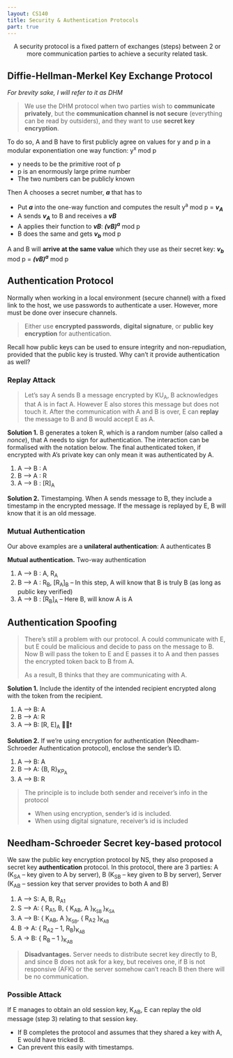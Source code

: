 ```yaml
---
layout: CS140
title: Security & Authentication Protocols
part: true
---
```


<p align=center>A security protocol is a fixed pattern of exchanges (steps) between 2 or more communication parties to achieve a security related task.</p>

## Diffie-Hellman-Merkel Key Exchange Protocol

*For brevity sake, I will refer to it as DHM*

> We use the DHM protocol when two parties wish to **communicate privately**, but the **communication channel is not secure** (everything can be read by outsiders), and they want to use **secret key encryption**. 

To do so, A and B have to first publicly agree on values for y and p in a modular exponentiation one way function: y<sup>x</sup> mod p

- y needs to be the primitive root of p
- p is an enormously large prime number
- The two numbers can be publicly known

Then A chooses a secret number, ***a*** that has to 

- Put ***a*** into the one-way function and computes the result y<sup>a</sup> mod p = ***v<sub>A</sub>***
- A sends ***v<sub>A</sub>*** to B and receives a ***vB*** 
- A applies their function to ***vB***: ***(vB)<sup>a</sup>*** mod p
- B does the same and gets ***v<sub>b</sub>*** mod p

A and B will **arrive at the same value** which they use as their secret key: ***v<sub>b</sub>*** mod p = ***(vB)<sup>a</sup>*** mod p

## Authentication Protocol

Normally when working in a local environment (secure channel) with a fixed link to the host, we use passwords to authenticate a user. However, more must be done over insecure channels.

> Either use **encrypted passwords**, **digital signature**, or **public key encryption** for authentication.

Recall how public keys can be used to ensure integrity and non-repudiation, provided that the public key is trusted. Why can’t it provide authentication as well?

### Replay Attack

> Let’s say A sends B a message encrypted by KU<sub>A</sub>, B acknowledges that A is in fact A. However E also stores this message but does not touch it. After the communication with A and B is over, E can **replay** the message to B and B would accept E as A.

**Solution 1.** B generates a token R, which is a random number (also called a *nonce*), that A needs to sign for authentication. The interaction can be formalised with the notation below. The final authenticated token, if encrypted with A’s private key can only mean it was authenticated by A.

1. A –> B : A
2. B –> A : R
3. A –> B : [R]<sub>A</sub>

**Solution 2.** Timestamping. When A sends message to B, they include a timestamp in the encrypted message. If the message is replayed by E, B will know that it is an old message.

### Mutual Authentication

Our above examples are a **unilateral authentication**: A authenticates B

**Mutual authentication.** Two-way authentication

1. A –> B : A, R<sub>A</sub>
2. B –> A : R<sub>B</sub>, [R<sub>A</sub>]<sub>B</sub> – In this step, A will know that B is truly B (as long as public key verified)
3. A –> B : [R<sub>B</sub>]<sub>A</sub>       – Here B, will know A is A

## Authentication Spoofing

> There’s still a problem with our protocol. A could communicate with E, but E could be malicious and decide to pass on the message to B. Now B will pass the token to E and E passes it to A and then passes the encrypted token back to B from A.
>
> As a result, B thinks that they are communicating with A. 

**Solution 1.** Include the identity of the intended recipient encrypted along with the token from the recipient.

1. A –> B: A
2. B –> A: R
3. A –> B: [R, E]<sub>A</sub> 🔔❕❗

**Solution 2.** If we’re using encryption for authentication (Needham-Schroeder Authentication protocol), enclose the sender’s ID.

1. A –> B: A
2. B –> A: {B, R}<sub>KP<sub>A</sub></sub>
3. A –> B: R

> The principle is to include both sender and receiver’s info in the protocol
>
> - When using encryption, sender’s id is included.
> - When using digital signature, receiver’s id is included

## Needham-Schroeder Secret key-based protocol

We saw the public key encryption protocol by NS, they also proposed a secret key **authentication** protocol. In this protocol, there are 3 parties: A (K<sub>SA</sub> – key given to A by server), B (K<sub>SB</sub> – key given to B by server), Server (K<sub>AB</sub> – session key that server provides to both A and B)

1. A –> S: A, B, R<sub>A1</sub>
2. S –> A: { R<sub>A1</sub>, B, { K<sub>AB</sub>, A }<sub>K<sub>SB </sub></sub>}<sub>K<sub>SA</sub></sub>
3. A –> B: { K<sub>AB</sub>, A }<sub>K<sub>SB</sub></sub>, { R<sub>A2</sub> }<sub>K<sub>AB</sub></sub>
4. B &rightarrow; A: { R<sub>A2</sub> – 1, R<sub>B</sub>}<sub>K<sub>AB</sub></sub>
5. A &rightarrow; B: { R<sub>B</sub> – 1 }<sub>K<sub>AB</sub></sub>

> **Disadvantages.** Server needs to distribute secret key directly to B, and since B does not ask for a key, but receives one, if B is not responsive (AFK) or the server somehow can’t reach B then there will be no communication.

### Possible Attack

If E manages to obtain an old session key, K<sub>AB</sub>, E can replay the old message (step 3) relating to that session key. 

- If B completes the protocol and assumes that they shared a key with A, E would have tricked B.
- Can prevent this easily with timestamps.